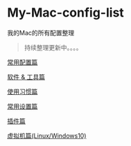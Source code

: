 # My-Mac-config-list

我的Mac的所有配置整理

> 持续整理更新中。。。。

[常用配置篇](./config.md)

[软件 & 工具篇](./softwareAndTools.md)

[使用习惯篇]()

[常用设置篇]()

[插件篇](./plugin.md)

[虚拟机篇(Linux/Windows10)](./virtualMachine.md)